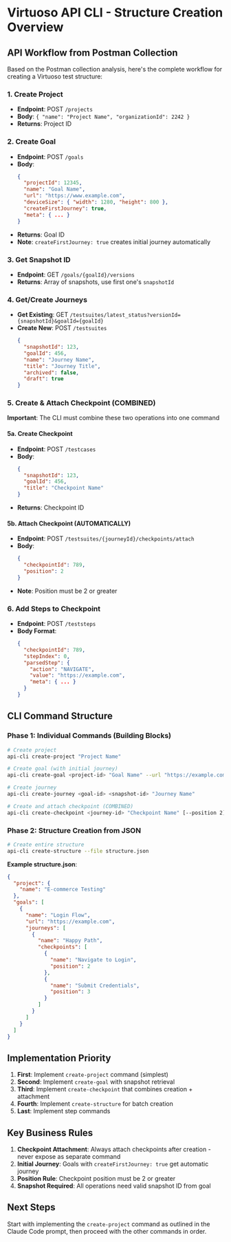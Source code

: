 # Virtuoso API CLI - Structure Creation Overview

## API Workflow from Postman Collection

Based on the Postman collection analysis, here's the complete workflow for creating a Virtuoso test structure:

### 1. Create Project
- **Endpoint**: POST `/projects`
- **Body**: `{ "name": "Project Name", "organizationId": 2242 }`
- **Returns**: Project ID

### 2. Create Goal
- **Endpoint**: POST `/goals`
- **Body**: 
  ```json
  {
    "projectId": 12345,
    "name": "Goal Name",
    "url": "https://www.example.com",
    "deviceSize": { "width": 1280, "height": 800 },
    "createFirstJourney": true,
    "meta": { ... }
  }
  ```
- **Returns**: Goal ID
- **Note**: `createFirstJourney: true` creates initial journey automatically

### 3. Get Snapshot ID
- **Endpoint**: GET `/goals/{goalId}/versions`
- **Returns**: Array of snapshots, use first one's `snapshotId`

### 4. Get/Create Journeys
- **Get Existing**: GET `/testsuites/latest_status?versionId={snapshotId}&goalId={goalId}`
- **Create New**: POST `/testsuites`
  ```json
  {
    "snapshotId": 123,
    "goalId": 456,
    "name": "Journey Name",
    "title": "Journey Title",
    "archived": false,
    "draft": true
  }
  ```

### 5. Create & Attach Checkpoint (COMBINED)
**Important**: The CLI must combine these two operations into one command

#### 5a. Create Checkpoint
- **Endpoint**: POST `/testcases`
- **Body**:
  ```json
  {
    "snapshotId": 123,
    "goalId": 456,
    "title": "Checkpoint Name"
  }
  ```
- **Returns**: Checkpoint ID

#### 5b. Attach Checkpoint (AUTOMATICALLY)
- **Endpoint**: POST `/testsuites/{journeyId}/checkpoints/attach`
- **Body**:
  ```json
  {
    "checkpointId": 789,
    "position": 2
  }
  ```
- **Note**: Position must be 2 or greater

### 6. Add Steps to Checkpoint
- **Endpoint**: POST `/teststeps`
- **Body Format**:
  ```json
  {
    "checkpointId": 789,
    "stepIndex": 0,
    "parsedStep": {
      "action": "NAVIGATE",
      "value": "https://example.com",
      "meta": { ... }
    }
  }
  ```

## CLI Command Structure

### Phase 1: Individual Commands (Building Blocks)
```bash
# Create project
api-cli create-project "Project Name"

# Create goal (with initial journey)
api-cli create-goal <project-id> "Goal Name" --url "https://example.com"

# Create journey
api-cli create-journey <goal-id> <snapshot-id> "Journey Name"

# Create and attach checkpoint (COMBINED)
api-cli create-checkpoint <journey-id> "Checkpoint Name" [--position 2]
```

### Phase 2: Structure Creation from JSON
```bash
# Create entire structure
api-cli create-structure --file structure.json
```

**Example structure.json**:
```json
{
  "project": {
    "name": "E-commerce Testing"
  },
  "goals": [
    {
      "name": "Login Flow",
      "url": "https://example.com",
      "journeys": [
        {
          "name": "Happy Path",
          "checkpoints": [
            {
              "name": "Navigate to Login",
              "position": 2
            },
            {
              "name": "Submit Credentials",
              "position": 3
            }
          ]
        }
      ]
    }
  ]
}
```

## Implementation Priority

1. **First**: Implement `create-project` command (simplest)
2. **Second**: Implement `create-goal` with snapshot retrieval
3. **Third**: Implement `create-checkpoint` that combines creation + attachment
4. **Fourth**: Implement `create-structure` for batch creation
5. **Last**: Implement step commands

## Key Business Rules

1. **Checkpoint Attachment**: Always attach checkpoints after creation - never expose as separate command
2. **Initial Journey**: Goals with `createFirstJourney: true` get automatic journey
3. **Position Rule**: Checkpoint position must be 2 or greater
4. **Snapshot Required**: All operations need valid snapshot ID from goal

## Next Steps

Start with implementing the `create-project` command as outlined in the Claude Code prompt, then proceed with the other commands in order.
